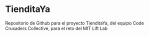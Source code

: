 # TienditaYa
Repositorio de Github para el proyecto TienditaYa, del equipo Code Crusaders Collective, para el reto del MIT Lift Lab
